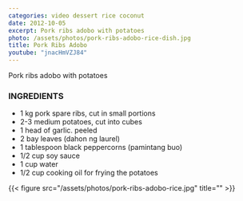 ```yaml
---
categories: video dessert rice coconut
date: 2012-10-05
excerpt: Pork ribs adobo with potatoes
photo: /assets/photos/pork-ribs-adobo-rice-dish.jpg
title: Pork Ribs Adobo
youtube: "jnacHmVZJ84"
---
```


Pork ribs adobo with potatoes 

### INGREDIENTS
* 1 kg pork spare ribs, cut in small portions
* 2-3 medium potatoes, cut into cubes
* 1 head of garlic. peeled 
* 2 bay leaves (dahon ng laurel)
* 1 tablespoon black peppercorns (pamintang buo) 
* 1/2 cup soy sauce
* 1 cup water 
* 1/2 cup cooking oil for frying the potatoes

{{< figure src="/assets/photos/pork-ribs-adobo-rice.jpg" title="" >}}



